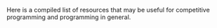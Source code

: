 Here is a compiled list of resources that may be useful for competitive programming and programming in general.

